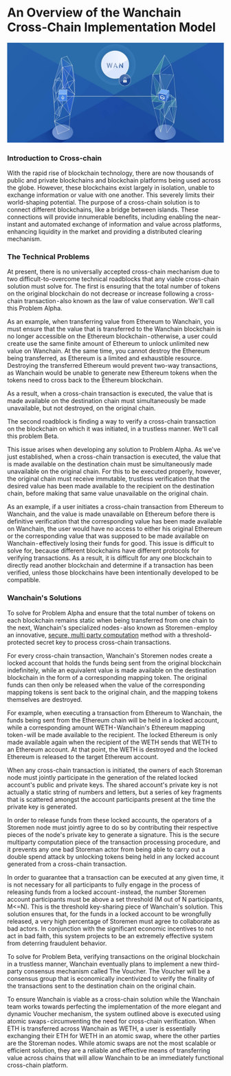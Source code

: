 # An Overview of the Wanchain Cross-Chain Implementation Model

![](_media/cross-chain.PNG)

### Introduction to Cross-chain

With the rapid rise of blockchain technology, there are now thousands of public and private blockchains and blockchain platforms being used across the globe. However, these blockchains exist largely in isolation, unable to exchange information or value with one another. This severely limits their world-shaping potential. The purpose of a cross-chain solution is to connect different blockchains, like a bridge between islands. These connections will provide innumerable benefits, including enabling the near-instant and automated exchange of information and value across platforms, enhancing liquidity in the market and providing a distributed clearing mechanism.

### The Technical Problems

At present, there is no universally accepted cross-chain mechanism due to two difficult-to-overcome technical roadblocks that any viable cross-chain solution must solve for. The first is ensuring that the total number of tokens on the original blockchain do not decrease or increase following a cross-chain transaction - also known as the law of value conservation. We'll call this Problem Alpha.

As an example, when transferring value from Ethereum to Wanchain, you must ensure that the value that is transferred to the Wanchain blockchain is no longer accessible on the Ethereum blockchain - otherwise, a user could create use the same finite amount of Ethereum to unlock unlimited new value on Wanchain. At the same time, you cannot destroy the Ethereum being transferred, as Ethereum is a limited and exhaustible resource. Destroying the transferred Ethereum would prevent two-way transactions, as Wanchain would be unable to generate new Ethereum tokens when the tokens need to cross back to the Ethereum blockchain.

As a result, when a cross-chain transaction is executed, the value that is made available on the destination chain must simultaneously be made unavailable, but not destroyed, on the original chain.

The second roadblock is finding a way to verify a cross-chain transaction on the blockchain on which it was initiated, in a trustless manner. We'll call this problem Beta.

This issue arises when developing any solution to Problem Alpha. As we've just established, when a cross-chain transaction is executed, the value that is made available on the destination chain must be simultaneously made unavailable on the original chain. For this to be executed properly, however, the original chain must receive immutable, trustless verification that the desired value has been made available to the recipient on the destination chain, before making that same value unavailable on the original chain.

As an example, if a user initiates a cross-chain transaction from Ethereum to Wanchain, and the value is made unavailable on Ethereum before there is definitive verification that the corresponding value has been made available on Wanchain, the user would have no access to either his original Ethereum or the corresponding value that was supposed to be made available on Wanchain - effectively losing their funds for good.
This issue is difficult to solve for, because different blockchains have different protocols for verifying transactions. As a result, it is difficult for any one blockchain to directly read another blockchain and determine if a transaction has been verified, unless those blockchains have been intentionally developed to be compatible.

### Wanchain's Solutions

To solve for Problem Alpha and ensure that the total number of tokens on each blockchain remains static when being transferred from one chain to the next, Wanchain's specialized nodes - also known as Storemen - employ an innovative, [secure, multi party computation](technology/smpc.md) method with a threshold-protected secret key to process cross-chain transactions.

For every cross-chain transaction, Wanchain's Storemen nodes create a locked account that holds the funds being sent from the original blockchain indefinitely, while an equivalent value is made available on the destination blockchain in the form of a corresponding mapping token. The original funds can then only be released when the value of the corresponding mapping tokens is sent back to the original chain, and the mapping tokens themselves are destroyed.

For example, when executing a transaction from Ethereum to Wanchain, the funds being sent from the Ethereum chain will be held in a locked account, while a corresponding amount WETH - Wanchain's Ethereum mapping token - will be made available to the recipient. The locked Ethereum is only made available again when the recipient of the WETH sends that WETH to an Ethereum account. At that point, the WETH is destroyed and the locked Ethereum is released to the target Ethereum account.

When any cross-chain transaction is initiated, the owners of each Storeman node must jointly participate in the generation of the related locked account's public and private keys. The shared account's private key is not actually a static string of numbers and letters, but a series of key fragments that is scattered amongst the account participants present at the time the private key is generated.

In order to release funds from these locked accounts, the operators of a Storemen node must jointly agree to do so by contributing their respective pieces of the node's private key to generate a signature. This is the secure multiparty computation piece of the transaction processing procedure, and it prevents any one bad Storeman actor from being able to carry out a double spend attack by unlocking tokens being held in any locked account generated from a cross-chain transaction.

In order to guarantee that a transaction can be executed at any given time, it is not necessary for all participants to fully engage in the process of releasing funds from a locked account - instead, the number Storemen account participants must be above a set threshold (M out of N participants, M<=N). This is the threshold key-sharing piece of Wanchain's solution. This solution ensures that, for the funds in a locked account to be wrongfully released, a very high percentage of Storemen must agree to collaborate as bad actors. In conjunction with the significant economic incentives to not act in bad faith, this system projects to be an extremely effective system from deterring fraudulent behavior.

To solve for Problem Beta, verifying transactions on the original blockchain in a trustless manner, Wanchain eventually plans to implement a new third-party consensus mechanism called The Voucher. The Voucher will be a consensus group that is economically incentivized to verify the finality of the transactions sent to the destination chain on the original chain.

To ensure Wanchain is viable as a cross-chain solution while the Wanchain team works towards perfecting the implementation of the more elegant and dynamic Voucher mechanism, the system outlined above is executed using atomic swaps - circumventing the need for cross-chain verification. When ETH is transferred across Wanchain as WETH, a user is essentially exchanging their ETH for WETH in an atomic swap, where the other parties are the Storeman nodes. While atomic swaps are not the most scalable or efficient solution, they are a reliable and effective means of transferring value across chains that will allow Wanchain to be an immediately functional cross-chain platform. 
